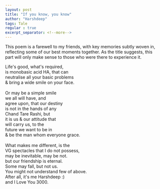 ```yaml
---
layout: post
title: "If you know, you know"
author: "Harshdeep"
tags: Tale
regular : true
excerpt_separator: <!--more-->
---
```

This poem is a farewell to my friends, with key memories subtly woven in, reflecting some of our best moments together. As the title suggests, this part will only make sense to those who were there to experience it.

<!--more-->

Life's good, what's required,<br/>
is monobasic acid HA, that can<br/>
neutralise all your basic problems<br/>
& bring a wide smile on your face.<br/>
<br/>
Or may be a simple smile<br/>
we all will have, and<br/>
agree upon, that our destiny<br/>
is not in the hands of any<br/>
Chand Tare Rashi, but<br/>
it is us & our attitude that<br/>
will carry us, to the <br/>
future we want to be in<br/>
& be the man whom everyone grace.<br/>
<br/>
What makes me different, is the<br/>
VG spectacles that I do not possess,<br/>
may be inevitable, may be not.<br/>
but our friendship is eternal.<br/>
Some may fall, but not us.<br/>
You might not understand few of above.<br/>
After all, it's me Harshdeep :)<br/>
and I Love You 3000.<br/>

